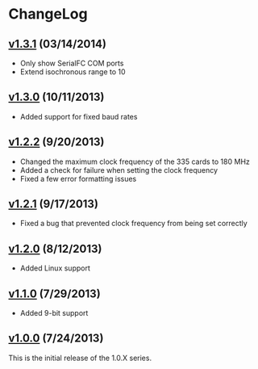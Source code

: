 # ChangeLog

## [v1.3.1](https://github.com/commtech/qserialfc/releases/tag/v1.3.1) (03/14/2014)
- Only show SerialFC COM ports
- Extend isochronous range to 10

## [v1.3.0](https://github.com/commtech/qserialfc/releases/tag/v1.3.0) (10/11/2013)
- Added support for fixed baud rates

## [v1.2.2](https://github.com/commtech/qserialfc/releases/tag/v1.2.2) (9/20/2013)
- Changed the maximum clock frequency of the 335 cards to 180 MHz
- Added a check for failure when setting the clock frequency
- Fixed a few error formatting issues

## [v1.2.1](https://github.com/commtech/qserialfc/releases/tag/v1.2.1) (9/17/2013)
- Fixed a bug that prevented clock frequency from being set correctly

## [v1.2.0](https://github.com/commtech/qserialfc/releases/tag/v1.2.0) (8/12/2013)
- Added Linux support

## [v1.1.0](https://github.com/commtech/qserialfc/releases/tag/v1.1.0) (7/29/2013)
- Added 9-bit support

## [v1.0.0](https://github.com/commtech/qserialfc/releases/tag/v1.0.0) (7/24/2013)
This is the initial release of the 1.0.X series.
